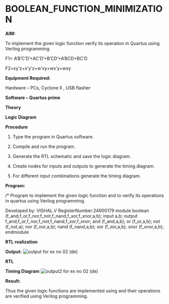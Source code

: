 # BOOLEAN_FUNCTION_MINIMIZATION

**AIM:**

To implement the given logic function verify its operation in Quartus using Verilog programming.

F1= A’B’C’D’+AC’D’+B’CD’+A’BCD+BC’D 

F2=xy’z+x’y’z+w’xy+wx’y+wxy

**Equipment Required:**

Hardware – PCs, Cyclone II , USB flasher

**Software – Quartus prime**

**Theory**

**Logic Diagram**

**Procedure**

1.	Type the program in Quartus software.

2.	Compile and run the program.

3.	Generate the RTL schematic and save the logic diagram.

4.	Create nodes for inputs and outputs to generate the timing diagram.

5.	For different input combinations generate the timing diagram.


**Program:**

/* Program to implement the given logic function and to verify its operations in quartus using Verilog programming. 

Developed by: VISHAL.V
RegisterNumber:24900179
 module boolean (f_and,f_or,f_nor,f_not,f_nand,f_xor,f_xnor,a,b);
 input a,b;
 output f_and,f_or,f_nor,f_not,f_nand,f_xor,f_xnor;
 and (f_and,a,b);
 or (f_or,a,b);
 not (f_not,a);
 nor (f_nor,a,b);
 nand (f_nand,a,b);
 xor (f_xor,a,b);
 xnor (f_xnor,a,b);
 endmodule


**RTL realization**

**Output:**
![output for ex no  02 (de)](https://github.com/user-attachments/assets/367ecf4c-d7b3-48f2-aab2-52953fdb9ac3)

**RTL**

**Timing Diagram**
![output2 for ex no  02 (de)](https://github.com/user-attachments/assets/d32ba71c-0277-4a8b-ab86-cc5da20fbe4f)

**Result:**

Thus the given logic functions are implemented using and their operations are verified using Verilog programming.

